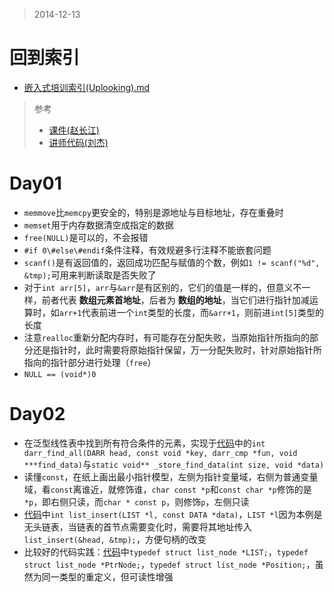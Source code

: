 > 2014-12-13

回到索引
=======
- [嵌入式培训索引(Uplooking).md](http://chinapub.duapp.com/gen_md?src=https%3A%2F%2Fgithub.com%2Fzyxstar%2Fmd_note%2Fraw%2Fmaster%2Fdocs%2FSkill%2F%25E5%25B5%258C%25E5%2585%25A5%25E5%25BC%258F%25E5%259F%25B9%25E8%25AE%25AD%25E7%25B4%25A2%25E5%25BC%2595%2528Uplooking%2529.md)

> 参考
>
> - [课件(赵长江)](https://github.com/zyxstar/md_note/tree/master/data/DataStructure)
> - [讲师代码(刘杰)](https://github.com/zyxstar/exam_c/tree/master/data_structure)


Day01
=========
- `memmove`比`memcpy`更安全的，特别是源地址与目标地址，存在重叠时
- `memset`用于内存数据清空成指定的数据
- `free(NULL)`是可以的，不会报错
- `#if 0\#else\#endif`条件注释，有效规避多行注释不能嵌套问题
- `scanf()`是有返回值的，返回成功匹配与赋值的个数，例如`1 != scanf("%d", &tmp);`可用来判断读取是否失败了
- 对于`int arr[5]`，`arr`与`&arr`是有区别的，它们的值是一样的，但意义不一样，前者代表 __数组元素首地址__，后者为 __数组的地址__，当它们进行指针加减运算时，如`arr+1`代表前进一个`int`类型的长度，而`&arr+1`，则前进`int[5]`类型的长度
- 注意`realloc`重新分配内存时，有可能存在分配失败，当原始指针所指向的部分还是指针时，此时需要将原始指针保留，万一分配失败时，针对原始指针所指向的指针部分进行处理（`free`）
- `NULL == (void*)0`


Day02
=========
- 在泛型线性表中找到所有符合条件的元素，实现于[代码](https://github.com/zyxstar/exam_c/blob/master/data_structure/darr/darr.c)中的`int darr_find_all(DARR head, const void *key, darr_cmp *fun, void ***find_data)`与`static void** _store_find_data(int size, void *data)`
- 读懂`const`，在纸上画出最小指针模型，左侧为指针变量域，右侧为普通变量域，看`const`离谁近，就修饰谁，`char const *p`和`const char *p`修饰的是`*p`，即右侧只读，而`char * const p`，则修饰`p`，左侧只读
- [代码](https://github.com/zyxstar/exam_c/blob/master/data_structure/list/list.c)中`int list_insert(LIST *l, const DATA *data)`，`LIST *l`因为本例是无头链表，当链表的首节点需要变化时，需要将其地址传入`list_insert(&head, &tmp);`，方便句柄的改变
- 比较好的代码实践：[代码](https://github.com/zyxstar/exam_c/blob/master/data_structure/list/list1/list.h)中`typedef struct list_node *LIST;`，`typedef struct list_node *PtrNode;`，`typedef struct list_node *Position;`，虽然为同一类型的重定义，但可读性增强






